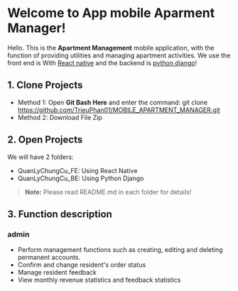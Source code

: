 # Welcome to App mobile Aparment Manager!

Hello. This is the **Apartment Management**  mobile application, with the function of providing utilities and managing apartment activities. We use the front end is With [React native](https://reactnative.dev/)  and the backend is [python django](https://docs.djangoproject.com/en/5.0/)!



## 1. Clone Projects
- Method 1: Open **Git Bash Here** and enter the command: git clone https://github.com/TrieuPhan01/MOBILE_APARTMENT_MANAGER.git
- Method 2: Download File Zip



## 2. Open Projects 

We will have 2 folders:
 - QuanLyChungCu_FE: Using React Native
 - QuanLyChungCu_BE: Using Python Django
> **Note:** Please read README.md in each folder for details!

## 3. Function description
### admin
- Perform management functions such as creating, editing and deleting permanent accounts. 
- Confirm and change resident's order status
- Manage resident feedback
- View monthly revenue statistics and feedback statistics
 
